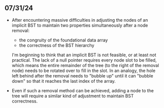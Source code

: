## 07/31/24

- After encountering massive difficulties in adjusting the nodes of an implicit BST to maintain two properties simultaneously after a node removal: 

    - the congruity of the foundational data array 
    - the correctness of the BST hierarchy

  I'm beginning to think that an implicit BST is not feasible, or at least not practical. The lack of a null pointer requires every node slot to be filled, which means the entire remainder of the tree (to the right of the removal node) needs to be rotated over to fill in the slot. In an analogy, the hole left behind after the removal needs to "bubble up" until it can "bubble down" so that it reaches the last index of the array.

- Even if such a removal method can be achieved, adding a node to the tree will require a similar kind of adjustment to maintain BST correctness.